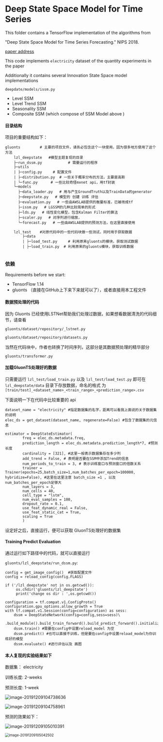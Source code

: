 # Deep State Space Model for Time Series

This folder contains a TensorFlow implementation of the algorithms from

 "Deep State Space Model for Time Series Forecasting." NIPS 2018.

[paper address](https://papers.nips.cc/paper/8004-deep-state-space-models-for-time-series-forecasting.pdf)	

This code implements `electricity` dataset of the quantity experiments in the paper

Additionally it contains several Innovation State Space model implementations

`deepdate/models/issm.py`

* Level SSM
* Level Trend SSM
* Seasonality SSM 
* Composite SSM (which compose of SSM Model above )



#### 目录结构

项目的重要结构如下： 

```
gluonts         # 主要的项目文件，请务必包含这个一块使用，因为很多地方使用了这个方法
    lzl_deepstate   #模型主题复现的目录
    ├─run_dssm.py            # 需要运行的程序
    ├─utils
    | ├─config.py     # 配置文件
    | ├─distribution.py  # 一些关于概率分布的方法，主要是高斯
    | └─func.py      # 一些比较奇怪mxnet api，用tf封装
    └─models
      ├─data_loader.py   # 用与产生GroundTruth以及TrainData的generator
      ├─deepstate.py   # 模型的 创建 训练 评估
      ├─evaluation.py   # 一些由AWSLAB提供的衡量标准，已被改成tf
      ├─issm.py   # LGSSM的几种比较简单的形式
      ├─lds.py   # 线性变化模型，包含Kalman Filter的算法
      ├─scaler.py   # 对序列进行缩放，
      └─forecast.py   # 一些由AWSLAB提供的预测方法，在这里直接使用
      
    lzl_test 	#对原代码中的一些代码块做一些测试，同时用于获取数据
        ├─data
        | ├─load_test.py     # 利用原来gluonts的模块，获取测试数据
        | ├─load_train.py  # 利用原来的gluonts模块，获取训练数据
        
```

### 依赖

Requirements before we start:

* TensorFlow 1.14
* gluonts （直接在GitHub上下来下来就可以了），或者直接用本工程文件



#### 数据预处理的代码

因为 Gluonts 已经使用LSTNet帮助我们处理过数据，如果想看数据清洗的代码细节，请查看

`gluonts/dataset/repository/_lstnet.py`

`gluonts/dataset/repository/datasets.py`

当然在代码块中，作者也转换了时间序列，这部分是其数据预处理的精华部分

`gluonts/transformer.py`



#### 加载GluonTS处理好的数据

只需要运行 `lzl_test/load_train.py` 以及 `lzl_test/load_test.py` 即可在`lzl_deepstate/data` 目录下存放数据，命名的格式 为`[train/test]_<dataset_name>_<train_range>_<prediction_range>.csv `

下面说明一下在代码中比较重要的 api

```
dataset_name = "electricity" #指定数据集的名字，距离可以看我上面说的关于数据集的说明
elec_ds = get_dataset(dataset_name, regenerate=False) #包含了数据集的元信息

estimator = DeepStateEstimator(
        freq = elec_ds.metadata.freq,
        prediction_length = elec_ds.metadata.prediction_length*7, #预测长度
        cardinality = [321], #这里一般表示数据集存在多少列
        add_trend = False, # 表明是否要在SSM中添加Trend的信息
        num_periods_to_train = 3, # 表示训练窗口与预测窗口的倍数关系
        trainer = Trainer(epochs=25,batch_size=1,num_batches_per_epoch=100000, hybridize=False), #这里在这里注意 batch_size =1 , 以及num_batches_per_epoch足够大
        num_layers = 3,
        num_cells = 40,
        cell_type = "lstm",
        num_eval_samples = 100,
        dropout_rate = 0.1,
        use_feat_dynamic_real = False,
        use_feat_static_cat = True,
        scaling = True
        )
```

设定好之后，直接运行，便可以获取 GluonTS处理好的数据集





#### Training  Predict  Evaluation

通过运行如下路径中的代码，就可以直接运行

 `gluonts/lzl_deepstate/run_dssm.py`:

```
config = get_image_config()  #获取配置文件
config = reload_config(config.FLAGS)

if ('/lzl_deepstate' not in os.getcwd()):
     os.chdir('gluonts/lzl_deepstate')
     print('change os dir : ',os.getcwd())

configuration = tf.compat.v1.ConfigProto()
configuration.gpu_options.allow_growth = True
with tf.compat.v1.Session(config=configuration) as sess:
    dssm = DeepStateNetwork(config=config,sess=sess)\
        .build_module().build_train_forward().build_predict_forward().initialize_variables()
    dssm.train() #需要在config中设置reload_model 为空
    dssm.predict() #也可以直接不训练，但是要在config中设置reload_model为你训练好的模型
    dssm.evaluate() #进行评估以及 画图
```





#### 本人复现的实验结果如下

数据集： electricity

训练长度: 2-weeks

预测长度: 1-week

![image-20191209104738636](lzl_deepstate_Readme.assets/image-20191209104738636.png)

![image-20191209104758961](lzl_deepstate_Readme.assets/image-20191209104758961.png)

预测的效果如下：

![image-20191209105010391](lzl_deepstate_Readme.assets/image-20191209105010391.png)

<img src="lzl_deepstate_Readme.assets/image-20191209105042502.png" alt="image-20191209105042502" style="zoom:80%;" />